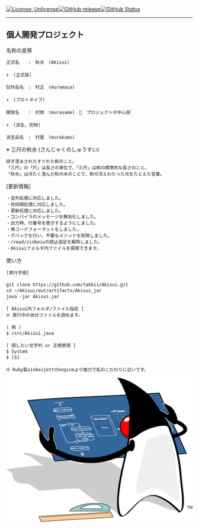 [![License: Unlicense](https://img.shields.io/badge/license-Unlicense-blue.svg)](http://unlicense.org/)[![GitHub release](https://img.shields.io/github/release/takkii/Akisui.svg?style=flat)](GitHub)[![GitHub Status](https://img.shields.io/github/last-commit/takkii/Akisui.svg?style=flat)](GitHub)

------------------------------------------------------------------------
個人開発プロジェクト
------------------------------------------------------------------------

名称の変移

```txt
正式名　　:　秋水　(Akisui)

⬆️　(正式版)

試作品名　:　村正　(muramasa)

⬆️　(プロトタイプ)

開発名　　:　村雨　(murasame)　🔁　プロジェクトの中心部

⬇️　(派生、別物)

派生品名　:　村雲　(murakumo)
```

※ 三尺の秋水 (さんじゃくのしゅうすい)

```txt
研ぎ澄まされたすぐれた剣のこと。
「三尺」の「尺」は長さの単位で、「三尺」は剣の標準的な長さのこと。
「秋水」は冷たく澄んだ秋の水のことで、剣の冴えわたった光をたとえた言葉。
```

[更新情報]

```txt
・並列処理に対応しました。
・非同期処理に対応しました。
・更新処理に対応しました。
・コンパイラのメッセージを無効化しました。
・出力時、行番号を表示するようにしました。
・再コードフォーマットをしました。
・デバッグを行い、不要なメソッドを削除しました。
・/read/zinbeiwの読込指定を解除しました。
・Akisuiフォルダ内ファイルを探索できます。
```

使い方

```text
[実行手順]

git clone https://github.com/takkii/Akisui.git
cd ~/Akisui/out/artifacts/Akisui_jar
java -jar Akisui.jar

[ Akisui内フォルダ/ファイル指定 ]
※ 実行中の自分ファイルを読めます。

( 例 )
$ /src/Akisui.java

[ 探したい文字列 or 正規表現 ]
$ System
$ [S]

※ Ruby製zinbeijettのengineより強力で私のこだわりに近いです。
```

![Dukeロゴ](https://github.com/takkii/Akisui/blob/master/image/Duke_Blueprint.gif)